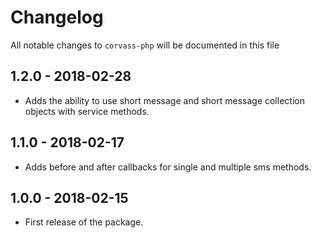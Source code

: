 # Changelog

All notable changes to `corvass-php` will be documented in this file

## 1.2.0 - 2018-02-28
- Adds the ability to use short message and short message collection objects with service methods.

## 1.1.0 - 2018-02-17
- Adds before and after callbacks for single and multiple sms methods.

## 1.0.0 - 2018-02-15
- First release of the package.
